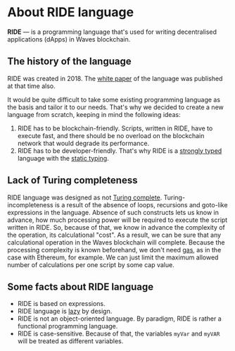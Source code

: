 # About RIDE language
**RIDE** — is a programming language that's used for writing decentralised applications (dApps) in Waves blockchain.

## The history of the language
RIDE was created in 2018. The [white paper](https://wavesplatform.com/files/docs/white_paper_waves_smart_contracts.pdf) of the language was published at that time also.

It would be quite difficult to take some existing programming language as the basis and tailor it to our needs. That's why we decided to create a new language from scratch, keeping in mind the following ideas:

1. RIDE has to be blockchain-friendly. Scripts, written in RIDE, have to execute fast, and there should be no overload on the blockchain network that would degrade its performance.
2. RIDE has to be developer-friendly. That's why RIDE is a [strongly typed](https://en.wikipedia.org/wiki/Strong_and_weak_typing) language with the [static typing](https://en.wikipedia.org/wiki/Type_system#Static_type_checking).

## Lack of Turing completeness
RIDE language was designed as not [Turing complete](https://en.wikipedia.org/wiki/Turing_completeness). Turing-incompleteness is a result of the absence of loops, recursions and goto-like expressions in the language. Absence of such constructs lets us know in advance, how much processing power will be required to execute the script written in RIDE. So, because of that, we know in advance the complexity of the operation, its calculational "cost". As a result, we can be sure that any calculational operation in the Waves blockchain will complete. Because the processing complexity is known beforehand, we don't need [gas](https://ethereum.stackexchange.com/questions/3/what-is-meant-by-the-term-gas), as in the case with Ethereum, for example. We can just limit the maximum allowed number of calculations per one script by some cap value.

## Some facts about RIDE language
- RIDE is based on expressions.
- RIDE language is [lazy](/smart-contracts/ride-language/immutable-variables-and-the-let-keyword.md) by design.
- RIDE is not an object-oriented language. By paradigm, RIDE is rather a functional programming language.
- RIDE is case-sensitive. Because of that, the variables `myVar` and `myVAR` will be treated as different variables.